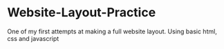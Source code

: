 # Website-Layout-Practice
One of my first attempts at making a full website layout. Using basic html, css and javascript
